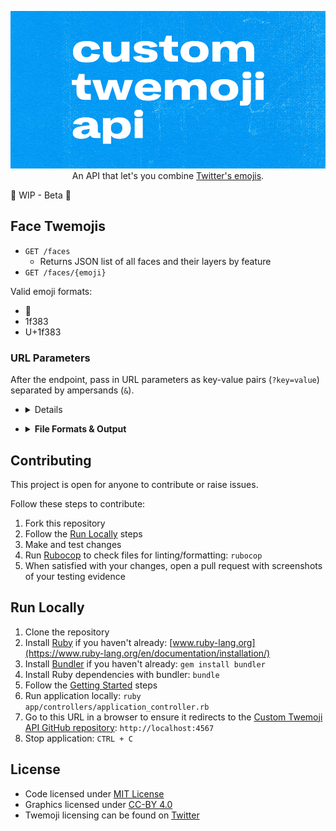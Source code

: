 <p align="center">
  <img
    src="assets/header.png"
    alt="Custom Twemoji API logo"
    title="Custom Twemoji API logo"
  />
  An API that let's you combine <a href="https://twemoji.twitter.com">Twitter's emojis<a/>.
</p>

🚧 WIP - Beta 🚧

## Face Twemojis

- `GET /faces`
  - Returns JSON list of all faces and their layers by feature
- `GET /faces/{emoji}`

Valid emoji formats:

- 🙂
- 1f383
- U+1f383

### URL Parameters

After the endpoint, pass in URL parameters as key-value pairs (`?key=value`) separated by ampersands (`&`).

- <details>
  <summary><b>Facial Features</b></summary>
  <br>

    - Key: facial feature
    - Value: emoji ID

  <br>

  Each feature is a layer and the order in which they're stacked impacts what will be seen or hidden in the emoji. This is the list of features in default stacking order from bottom to top.

  1. head
  1. headwear
  1. cheeks
  1. mouth
  1. nose
  1. eyes
  1. eyewear
  1. other

  <br>

  If you want to specify your own stacking order, pass in the key-value pair `order=manual` anywhere in the request. The stacking will follow the order you pass in parameters, with the first parameter being at the bottom.

  #### Example

  If you want...

  - the eyes of [263a](https://unicode-table.com/en/263A) ☺️
  - the mouth of [2639](https://unicode-table.com/en/2639/) ☹️
  - the eyewear of [1f978](https://unicode-table.com/en/1F978/) 🥸

  <br>

  Your request will look like this:

  ```txt
  /faces/png?eyes=263a&mouth=2639&eyewear=1f978

  # Spaced out for easy reading
  /faces /png ? eyes=263a & mouth=2639 & eyewear=1f978
  ```

  If you want the eyes to be above the eyewear, add in `order=manual` and move eyes in front of eyewear:

  ```txt
  /faces/png?mouth=2639&eyewear=1f978&eyes=263a&order=manual

  # Spaced out for easy reading
  /faces /png ? mouth=2639 & eyewear=1f978 & eyes=263a & order=manual
  ```

</details>

- <details>
  <summary><b>File Formats & Output</b></summary>
  <br>

  Defaults:

  - File format: `svg`
  - Output: MIME type of `image/svg+xml`
  - Height and width set to `100%`

  ### Size (`size=100`)

  Specify the number of pixels (`px`) for the emoji's height and width.

  ### PNG (`file_format=png`)

  Defaults:

  - Output: MIME type of `image/png`
  - Height and width set to `36px`

  With `output=json` returns as [Base64](https://developer.mozilla.org/en-US/docs/Glossary/Base64)

  ### Output

  #### JSON (`output=json`)

  File format is returned as `resource` and also includes licensing information.

  ##### Download (`output=download`)

  The default name of the file returned is a modified version of your request parameters. The equals signs (`=`) and ampersands (`&`) are replaced with a minus sign (`-`) and these characters `_-_`

  ##### Filename

  If you want to name your download file, pass in `filename=` with a value of your choosing.

  ###### Example

  Request:

  ```txt
  /faces/263a/png?download=true&filename=amazing_emoji
  ```

  File returned: `amazing_emoji.png`

</details>

## Contributing

This project is open for anyone to contribute or raise issues.

Follow these steps to contribute:

1. Fork this repository
1. Follow the [Run Locally](#run-locally) steps
1. Make and test changes
1. Run [Rubocop](https://rubocop.org) to check files for linting/formatting: `rubocop`
1. When satisfied with your changes, open a pull request with screenshots of your testing evidence

## Run Locally

1. Clone the repository
1. Install [Ruby](https://www.ruby-lang.org/en/) if you haven't already: [www.ruby-lang.org](https://www.ruby-lang.org/en/documentation/installation/)
1. Install [Bundler](https://bundler.io/) if you haven't already: `gem install bundler`
1. Install Ruby dependencies with bundler: `bundle`
1. Follow the [Getting Started](#getting-started) steps
1. Run application locally: `ruby app/controllers/application_controller.rb`
1. Go to this URL in a browser to ensure it redirects to the [Custom Twemoji API GitHub repository](https://github.com/blakegearin/custom-twemoji-api): `http://localhost:4567`
1. Stop application: `CTRL + C`

## License

- Code licensed under [MIT License](LICENSE)
- Graphics licensed under [CC-BY 4.0](https://creativecommons.org/licenses/by/4.0/)
- Twemoji licensing can be found on [Twitter](https://twemoji.twitter.com)
